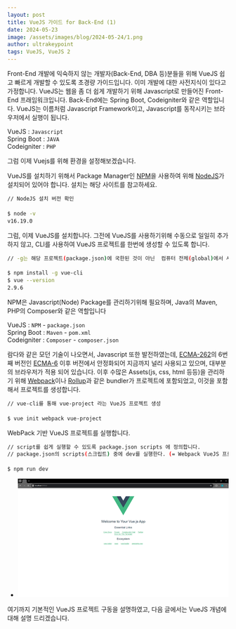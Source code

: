 ```yaml
---
layout: post
title: VueJS 가이드 for Back-End (1)
date: 2024-05-23
image: /assets/images/blog/2024-05-24/1.png
author: ultrakeypoint
tags: VueJS, VueJS 2
---
```


Front-End 개발에 익숙하지 않는 개발자(Back-End, DBA 등)분들을 위해 VueJS 쉽고 빠르게 개발할 수 있도록 초경량 가이드입니다. 이미 개발에 대한 사전지식이 있다고 가정합니다. VueJS는 웹을 좀 더 쉽게 개발하기 위해 Javascript로 만들어진 Front-End 프래임워크입니다. Back-End에는 Spring Boot, Codeigniter와 같은 역할입니다. VueJS는 이름처럼 Javascript Framework이고, Javascript를 동작시키는 브라우저에서 실행이 됩니다.

VueJS : `Javascript`  
Spring Boot : `JAVA`  
Codeigniter : `PHP`

그럼 이제 Vuejs를 위해 환경을 설정해보겠습니다.

VueJS를 설치하기 위해서 Package Manager인 [NPM]을 사용하여 위해 [NodeJS]가 설치되어 있어야 합니다. 설치는 해당 사이트를 참고하세요.

```bash
// NodeJS 설치 버전 확인

$ node -v
v16.19.0
```

그럼, 이제 VueJS를 설치합니다. 그전에 VueJS를 사용하기위해 수동으로 일일히 추가하지 않고, CLI를 사용하여 VueJS 프로젝트를 한번에 생성할 수 있도록 합니다.

```bash
// -g는 해당 프로젝트(package.json)에 국한된 것이 아닌  컴퓨터 전체(global)에서 사용하기 위해 설치합니다.

$ npm install -g vue-cli
$ vue --version
2.9.6
```

NPM은 Javascript(Node) Package를 관리하기위해 필요하며, Java의 Maven, PHP의 Composer와 같은 역할입니다

VueJS : `NPM` - `package.json`  
Spring Boot : `Maven` - `pom.xml`  
Codeigniter : `Composer` - `composer.json`

람다와 같은 모던 기술이 나오면서, Javascript 또한 발전하였는데, [ECMA-262]의 6번째 버전인 [ECMA-6] 이후 버전에서 안정화되어 지금까지 널리 사용되고 있으며, 대부분의 브라우저가 적용 되어 있습니다. 이후 수많은 Assets(js, css, html 등등)을 관리하기 위해 [Webpack]이나 [Rollup]과 같은 bundler가 프로젝트에 포함되었고, 이것을 포함해서 프로젝트를 생성합니다.

```bash
// vue-cli를 통해 vue-project 라는 VueJS 프로젝트 생성

$ vue init webpack vue-project
```

WebPack 기반 VueJS 프로젝트를 실행합니다.

```bash
// script를 쉽게 실행할 수 있도록 package.json scripts 에 정의합니다.
// package.json의 scripts(스크립트) 중에 dev를 실행한다. (= Webpack VueJS 프로젝트 구동)

$ npm run dev
```

- ![VueJS]

여기까지 기본적인 VueJS 프로젝트 구동을 설명하였고, 다음 글에서는 VueJS 개념에 대해 설명 드리겠습니다.

<!-- 이미지 -->

[VueJS]: /assets/images/blog/2024-05-24/2.png

<!-- 링크 -->

[NPM]: https://www.npmjs.com/
[NodeJS]: https://nodejs.org/
[ECMA-262]: https://ecma-international.org/publications-and-standards/standards/ecma-262/
[ECMA-6]: https://ecma-international.org/publications-and-standards/standards/ecma-6/
[Webpack]: https://webpack.kr/
[Rollup]: https://rollupjs.org/
